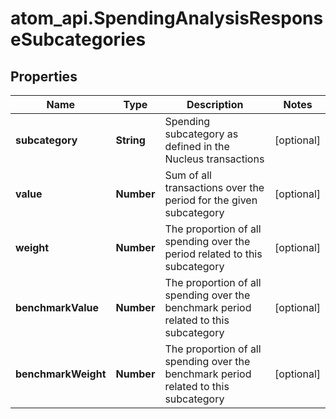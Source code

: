 # atom_api.SpendingAnalysisResponseSubcategories

## Properties
Name | Type | Description | Notes
------------ | ------------- | ------------- | -------------
**subcategory** | **String** | Spending subcategory as defined in the Nucleus transactions | [optional] 
**value** | **Number** | Sum of all transactions over the period for the given subcategory | [optional] 
**weight** | **Number** | The proportion of all spending over the period related to this subcategory | [optional] 
**benchmarkValue** | **Number** | The proportion of all spending over the benchmark period related to this subcategory | [optional] 
**benchmarkWeight** | **Number** | The proportion of all spending over the benchmark period related to this subcategory | [optional] 


